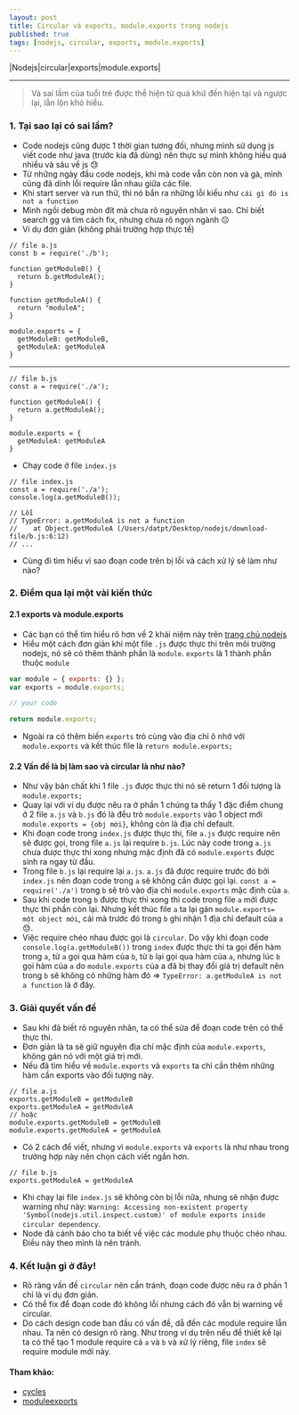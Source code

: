 ```yaml
---
layout: post
title: Circular và exports, module.exports trong nodejs
published: true
tags: [nodejs, circular, exports, module.exports]
---
```


|Nodejs|circular|exports|module.exports|

---

> Và sai lầm của tuổi trẻ được thể hiện từ quá khứ đến hiện tại và ngược lại, lẫn lộn khó hiểu.

### 1. Tại sao lại có sai lầm?

- Code nodejs cũng được 1 thời gian tương đối, nhưng mình sử dụng js viết code như java (trước kia đã dùng) nên thực sự mình không hiểu quá nhiều và sâu về js 😓
- Từ những ngày đầu code nodejs, khi mà code vẫn còn non và gà, mình cũng đã dính lỗi require lẫn nhau giữa các file.
- Khi start server và run thử, thì nó bắn ra những lỗi kiểu như `cái gì đó is not a function`
- Mình ngồi debug mòn đít mà chưa rõ nguyên nhân vì sao. Chỉ biết search gg và tìm cách fix, nhưng chưa rõ ngọn ngành 😔
- Ví dụ đơn giản (không phải trường hợp thực tế)

```
// file a.js
const b = require('./b');

function getModuleB() {
  return b.getModuleA();
}

function getModuleA() {
  return "moduleA";
}

module.exports = {
  getModuleB: getModuleB,
  getModuleA: getModuleA
}
```

---

```
// file b.js
const a = require('./a');

function getModuleA() {
  return a.getModuleA();
}

module.exports = {
  getModuleA: getModuleA
}
```

- Chạy code ở file `index.js`

```
// file index.js
const a = require('./a');
console.log(a.getModuleB());

// Lỗi
// TypeError: a.getModuleA is not a function
//    at Object.getModuleA (/Users/datpt/Desktop/nodejs/download-file/b.js:6:12)
// ...
```

- Cùng đi tìm hiểu vì sao đoạn code trên bị lỗi và cách xử lý sẽ làm như nào?

### 2. Điểm qua lại một vài kiến thức

#### 2.1 exports và module.exports

- Các bạn có thể tìm hiểu rõ hơn về 2 khái niệm này trên [trang chủ nodejs](https://nodejs.org/api/modules.html#moduleexports)
- Hiểu một cách đơn giản khi một file `.js` được thực thi trên môi trường nodejs, nó sẽ có thêm thành phần là `module`. `exports` là 1 thành phần thuộc `module`

```js
var module = { exports: {} };
var exports = module.exports;

// your code

return module.exports;
```

- Ngoài ra có thêm biến `exports` trỏ cùng vào địa chỉ ô nhớ với `module.exports` và kết thúc file là `return module.exports;`

#### 2.2 Vấn đề là bị làm sao và circular là như nào?

- Như vậy bản chất khi 1 file `.js` được thực thi nó sẽ return 1 đối tượng là `module.exports;`
- Quay lại với ví dụ được nêu ra ở phần 1 chúng ta thấy 1 đặc điểm chung ở 2 file `a.js` và `b.js` đó là đều trỏ `module.exports` vào 1 object mới `module.exports = {obj mới}`, không còn là địa chỉ default.
- Khi đoạn code trong `index.js` được thực thi, file `a.js` được require nên sẽ được gọi, trong file `a.js` lại require `b.js`. Lúc này code trong `a.js` chưa được thực thi xong nhưng mặc định đã có `module.exports` được sinh ra ngay từ đầu.
- Trong file `b.js` lại require lại `a.js`. `a.js` đã được require trước đó bởi `index.js` nên đoạn code trong `a` sẽ không cần được gọi lại. `const a = require('./a')` trong `b` sẽ trỏ vào địa chỉ `module.exports` mặc định của `a`.
- Sau khi code trong `b` được thực thi xong thì code trong file `a` mới được thực thi phần còn lại. Nhưng kết thúc file `a` ta lại gán `module.exports= một object mới`, cái mà trước đó trong `b` ghi nhận 1 địa chỉ default của `a` 😓.
- Việc require chéo nhau được gọi là `circular`. Do vậy khi đoạn code `console.log(a.getModuleB())` trong `index` được thực thi ta gọi đến hàm trong `a`, từ `a` gọi qua hàm của `b`, từ `b` lại gọi qua hàm của `a`, nhưng lúc `b` gọi hàm của `a` do `module.exports` của a đã bị thay đổi giá trị default nên trong `b` sẽ không có những hàm đó => `TypeError: a.getModuleA is not a function` là ở đây.

### 3. Giải quyết vấn đề

- Sau khi đã biết rõ nguyên nhân, ta có thể sửa để đoạn code trên có thể thực thi.
- Đơn giản là ta sẽ giữ nguyên địa chỉ mặc định của `module.exports`, không gán nó với một giá trị mới.
- Nếu đã tìm hiểu về `module.exports` và `exports` ta chỉ cần thêm những hàm cần exports vào đối tượng này.

```
// file a.js
exports.getModuleB = getModuleB
exports.getModuleA = getModuleA
// hoặc
module.exports.getModuleB = getModuleB
module.exports.getModuleA = getModuleA
```

- Có 2 cách để viết, nhưng vì `module.exports` và `exports` là như nhau trong trường hợp này nên chọn cách viết ngắn hơn.

```
// file b.js
exports.getModuleA = getModuleA
```

- Khi chạy lại file `index.js` sẽ không còn bị lỗi nữa, nhưng sẽ nhận được warning như này: `Warning: Accessing non-existent property 'Symbol(nodejs.util.inspect.custom)' of module exports inside circular dependency`.
- Node đã cảnh báo cho ta biết về việc các module phụ thuộc chéo nhau. Điều này theo mình là nên tránh.

### 4. Kết luận gì ở đây!

- Rõ ràng vấn đề `circular` nên cần tránh, đoạn code được nêu ra ở phần 1 chỉ là ví dụ đơn giản.
- Có thể fix để đoạn code đó không lỗi nhưng cách đó vẫn bị warning về circular.
- Do cách design code ban đầu có vấn đề, dẫ đến các module require lẫn nhau. Ta nên có design rõ ràng. Như trong ví dụ trên nếu để thiết kế lại ta có thể tạo 1 module require cả `a` và `b` và xử lý riêng, file `index` sẽ require module mới này.

#### Tham khảo:

- [cycles](https://nodejs.org/api/modules.html#cycles)
- [moduleexports](https://nodejs.org/api/modules.html#moduleexports)
